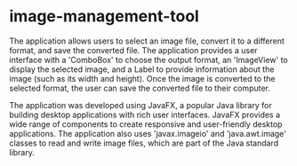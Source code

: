 # image-management-tool
The application allows users to select an image file, convert it to a different format, and save the converted file. The application provides a user interface with a 'ComboBox' to choose the output format, an 'ImageView' to display the selected image, and a Label to provide information about the image (such as its width and height). Once the image is converted to the selected format, the user can save the converted file to their computer.

The application was developed using JavaFX, a popular Java library for building desktop applications with rich user interfaces. JavaFX provides a wide range of components to create responsive and user-friendly desktop applications. The application also uses 'javax.imageio' and 'java.awt.image' classes to read and write image files, which are part of the Java standard library.
